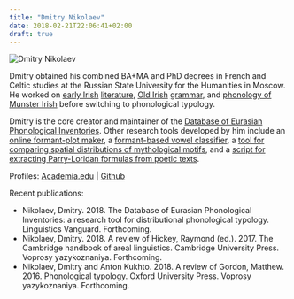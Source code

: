 ```yaml
---
title: "Dmitry Nikolaev"
date: 2018-02-21T22:06:41+02:00
draft: true
---
```


![Dmitry Nikolaev](/static/doll/public/images/mitya.jpg)
<!-- ![Dmitry Nikolaev](/images/mitya.jpg) -->

Dmitry obtained his combined BA+MA and PhD degrees in French and Celtic studies at the Russian State University for the Humanities in Moscow. He worked on [early Irish](https://www.academia.edu/771377/F%C3%ADr_flathemon_in_the_Russian_Primary_Chronicle_The_legend_of_the_summoning_of_the_Varangians_and_the_prefatory_matter_to_Audacht_Morainn) [literature](https://www.academia.edu/1569768/On_compound_epithets_in_early_Irish_poetry), [Old Irish](https://www.academia.edu/3643401/Absolute_and_conjunct_endings_in_Old_Irish_a_survey_of_typological_parallels_with_M._Shkapa_) [grammar](https://www.academia.edu/3590210/Aspectual_distinctions_in_Old_Irish_narratives), and [phonology of Munster Irish](https://www.academia.edu/28336839/An_update_on_the_phonology_of_Gaeilge_Chorca_Dhuibhne) before switching to phonological typology.

Dmitry is the core creator and maintainer of the [Database of Eurasian Phonological Inventories](http://eurasianphonology.info/). Other research tools developed by him include an [online formant-plot maker](http://eurasianphonology.info/static/formantplotter/), a [formant-based vowel classifier](http://eurasianphonology.info/static/vowelclf/), a [tool for comparing spatial distributions of mythological motifs](http://eurasianphonology.info/static/mythqueries/motifs.html), and a [script for extracting Parry-Loridan formulas from poetic texts](http://journal.oraltradition.org/issues/30i/nikolayev).

Profiles: [Academia.edu](https://shamash.academia.edu/DmitryNikolaev) | [Github](https://github.com/macleginn)

Recent publications:

- Nikolaev, Dmitry. 2018. The Database of Eurasian Phonological Inventories: a research tool for distributional phonological typology. Linguistics Vanguard. Forthcoming.
- Nikolaev, Dmitry. 2018. A review of Hickey, Raymond (ed.). 2017. The Cambridge handbook of areal linguistics. Cambridge University Press. Voprosy yazykoznaniya. Forthcoming.
- Nikolaev, Dmitry and Anton Kukhto. 2018. A review of Gordon, Matthew. 2016. Phonological typology. Oxford University Press. Voprosy yazykoznaniya. Forthcoming.